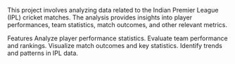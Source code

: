 This project involves analyzing data related to the Indian Premier League (IPL) cricket matches. The analysis provides insights into player performances, team statistics, match outcomes, and other relevant metrics.

Features
Analyze player performance statistics.
Evaluate team performance and rankings.
Visualize match outcomes and key statistics.
Identify trends and patterns in IPL data.
